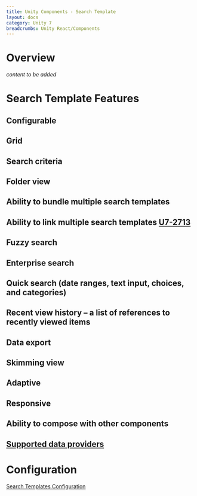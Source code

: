 ```yaml
---
title: Unity Components - Search Template
layout: docs
category: Unity 7
breadcrumbs: Unity React/Components
---
```

# Overview

*content to be added*

# Search Template Features

## Configurable
## Grid
## Search criteria 
## Folder view 
## Ability to bundle multiple search templates 
## Ability to link multiple search templates [U7-2713](https://jira.intellective.com/browse/U7-2713)
## Fuzzy search
## Enterprise search 
## Quick search (date ranges, text input, choices, and categories)
## Recent view history – a list of references to recently viewed items
## Data export 
## Skimming view
## Adaptive
## Responsive
## Ability to compose with other components
## [Supported data providers](search-template/supported-data-providers.md)

# Configuration

[Search Templates Configuration](../configuration/search-templates.md)
